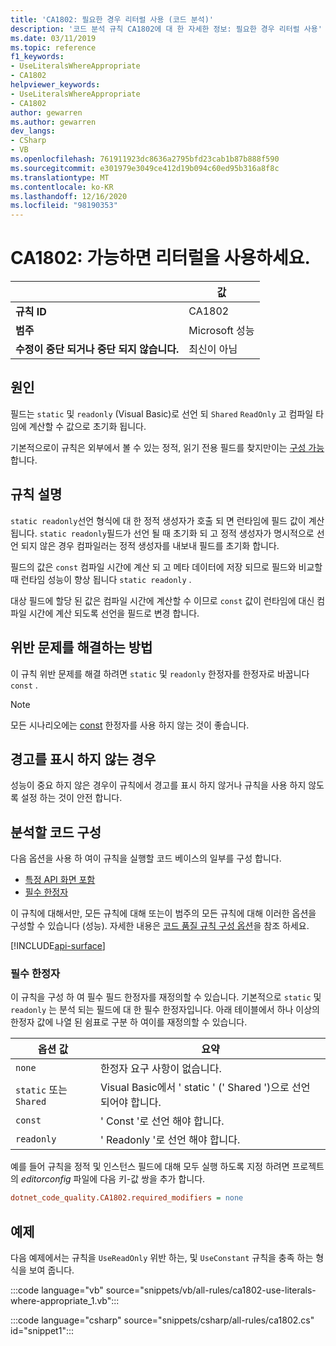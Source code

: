 ```yaml
---
title: 'CA1802: 필요한 경우 리터럴 사용 (코드 분석)'
description: '코드 분석 규칙 CA1802에 대 한 자세한 정보: 필요한 경우 리터럴 사용'
ms.date: 03/11/2019
ms.topic: reference
f1_keywords:
- UseLiteralsWhereAppropriate
- CA1802
helpviewer_keywords:
- UseLiteralsWhereAppropriate
- CA1802
author: gewarren
ms.author: gewarren
dev_langs:
- CSharp
- VB
ms.openlocfilehash: 761911923dc8636a2795bfd23cab1b87b888f590
ms.sourcegitcommit: e301979e3049ce412d19b094c60ed95b316a8f8c
ms.translationtype: MT
ms.contentlocale: ko-KR
ms.lasthandoff: 12/16/2020
ms.locfileid: "98190353"
---
```

# <a name="ca1802-use-literals-where-appropriate"></a>CA1802: 가능하면 리터럴을 사용하세요.

| | 값 |
|-|-|
| **규칙 ID** |CA1802|
| **범주** |Microsoft 성능|
| **수정이 중단 되거나 중단 되지 않습니다.** |최신이 아님|

## <a name="cause"></a>원인

필드는 `static` 및 `readonly` (Visual Basic)로 선언 되 `Shared` `ReadOnly` 고 컴파일 타임에 계산할 수 값으로 초기화 됩니다.

기본적으로이 규칙은 외부에서 볼 수 있는 정적, 읽기 전용 필드를 찾지만이는 [구성 가능](#configure-code-to-analyze)합니다.

## <a name="rule-description"></a>규칙 설명

`static readonly`선언 형식에 대 한 정적 생성자가 호출 되 면 런타임에 필드 값이 계산 됩니다. `static readonly`필드가 선언 될 때 초기화 되 고 정적 생성자가 명시적으로 선언 되지 않은 경우 컴파일러는 정적 생성자를 내보내 필드를 초기화 합니다.

필드의 값은 `const` 컴파일 시간에 계산 되 고 메타 데이터에 저장 되므로 필드와 비교할 때 런타임 성능이 향상 됩니다 `static readonly` .

대상 필드에 할당 된 값은 컴파일 시간에 계산할 수 이므로 `const` 값이 런타임에 대신 컴파일 시간에 계산 되도록 선언을 필드로 변경 합니다.

## <a name="how-to-fix-violations"></a>위반 문제를 해결하는 방법

이 규칙 위반 문제를 해결 하려면 `static` 및 `readonly` 한정자를 한정자로 바꿉니다 `const` .

> [!NOTE]
> 모든 시나리오에는 [const](../../../csharp/language-reference/keywords/const.md) 한정자를 사용 하지 않는 것이 좋습니다.

## <a name="when-to-suppress-warnings"></a>경고를 표시 하지 않는 경우

성능이 중요 하지 않은 경우이 규칙에서 경고를 표시 하지 않거나 규칙을 사용 하지 않도록 설정 하는 것이 안전 합니다.

## <a name="configure-code-to-analyze"></a>분석할 코드 구성

다음 옵션을 사용 하 여이 규칙을 실행할 코드 베이스의 일부를 구성 합니다.

- [특정 API 화면 포함](#include-specific-api-surfaces)
- [필수 한정자](#required-modifiers)

이 규칙에 대해서만, 모든 규칙에 대해 또는이 범주의 모든 규칙에 대해 이러한 옵션을 구성할 수 있습니다 (성능). 자세한 내용은 [코드 품질 규칙 구성 옵션](../code-quality-rule-options.md)을 참조 하세요.

[!INCLUDE[api-surface](~/includes/code-analysis/api-surface.md)]

### <a name="required-modifiers"></a>필수 한정자

이 규칙을 구성 하 여 필수 필드 한정자를 재정의할 수 있습니다. 기본적으로 `static` 및 `readonly` 는 분석 되는 필드에 대 한 필수 한정자입니다. 아래 테이블에서 하나 이상의 한정자 값에 나열 된 쉼표로 구분 하 여이를 재정의할 수 있습니다.

| 옵션 값 | 요약 |
| --- | --- |
| `none` | 한정자 요구 사항이 없습니다. |
| `static` 또는 `Shared` | Visual Basic에서 ' static ' (' Shared ')으로 선언 되어야 합니다. |
| `const` | ' Const '로 선언 해야 합니다. |
| `readonly` | ' Readonly '로 선언 해야 합니다. |

예를 들어 규칙을 정적 및 인스턴스 필드에 대해 모두 실행 하도록 지정 하려면 프로젝트의 *editorconfig* 파일에 다음 키-값 쌍을 추가 합니다.

```ini
dotnet_code_quality.CA1802.required_modifiers = none
```

## <a name="example"></a>예제

다음 예제에서는 규칙을 `UseReadOnly` 위반 하는, 및 `UseConstant` 규칙을 충족 하는 형식을 보여 줍니다.

:::code language="vb" source="snippets/vb/all-rules/ca1802-use-literals-where-appropriate_1.vb":::

:::code language="csharp" source="snippets/csharp/all-rules/ca1802.cs" id="snippet1":::
